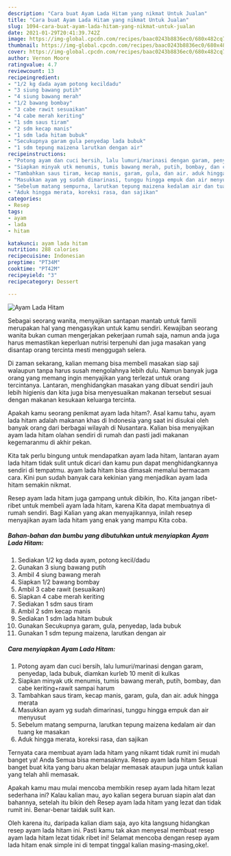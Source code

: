 ```yaml
---
description: "Cara buat Ayam Lada Hitam yang nikmat Untuk Jualan"
title: "Cara buat Ayam Lada Hitam yang nikmat Untuk Jualan"
slug: 1094-cara-buat-ayam-lada-hitam-yang-nikmat-untuk-jualan
date: 2021-01-29T20:41:39.742Z
image: https://img-global.cpcdn.com/recipes/baac0243b8836ec0/680x482cq70/ayam-lada-hitam-foto-resep-utama.jpg
thumbnail: https://img-global.cpcdn.com/recipes/baac0243b8836ec0/680x482cq70/ayam-lada-hitam-foto-resep-utama.jpg
cover: https://img-global.cpcdn.com/recipes/baac0243b8836ec0/680x482cq70/ayam-lada-hitam-foto-resep-utama.jpg
author: Vernon Moore
ratingvalue: 4.7
reviewcount: 13
recipeingredient:
- "1/2 kg dada ayam potong kecildadu"
- "3 siung bawang putih"
- "4 siung bawang merah"
- "1/2 bawang bombay"
- "3 cabe rawit sesuaikan"
- "4 cabe merah keriting"
- "1 sdm saus tiram"
- "2 sdm kecap manis"
- "1 sdm lada hitam bubuk"
- "Secukupnya garam gula penyedap lada bubuk"
- "1 sdm tepung maizena larutkan dengan air"
recipeinstructions:
- "Potong ayam dan cuci bersih, lalu lumuri/marinasi dengan garam, penyedap, lada bubuk, diamkan kurleb 10 menit di kulkas"
- "Siapkan minyak utk menumis, tumis bawang merah, putih, bombay, dan cabe keriting+rawit sampai harum"
- "Tambahkan saus tiram, kecap manis, garam, gula, dan air. aduk hingga merata"
- "Masukkan ayam yg sudah dimarinasi, tunggu hingga empuk dan air menyusut"
- "Sebelum matang sempurna, larutkan tepung maizena kedalam air dan tuang ke masakan"
- "Aduk hingga merata, koreksi rasa, dan sajikan"
categories:
- Resep
tags:
- ayam
- lada
- hitam

katakunci: ayam lada hitam 
nutrition: 288 calories
recipecuisine: Indonesian
preptime: "PT34M"
cooktime: "PT42M"
recipeyield: "3"
recipecategory: Dessert

---
```



![Ayam Lada Hitam](https://img-global.cpcdn.com/recipes/baac0243b8836ec0/680x482cq70/ayam-lada-hitam-foto-resep-utama.jpg)

Sebagai seorang wanita, menyajikan santapan mantab untuk famili merupakan hal yang mengasyikan untuk kamu sendiri. Kewajiban seorang  wanita bukan cuman mengerjakan pekerjaan rumah saja, namun anda juga harus memastikan keperluan nutrisi terpenuhi dan juga masakan yang disantap orang tercinta mesti menggugah selera.

Di zaman  sekarang, kalian memang bisa membeli masakan siap saji walaupun tanpa harus susah mengolahnya lebih dulu. Namun banyak juga orang yang memang ingin menyajikan yang terlezat untuk orang tercintanya. Lantaran, menghidangkan masakan yang dibuat sendiri jauh lebih higienis dan kita juga bisa menyesuaikan makanan tersebut sesuai dengan makanan kesukaan keluarga tercinta. 



Apakah kamu seorang penikmat ayam lada hitam?. Asal kamu tahu, ayam lada hitam adalah makanan khas di Indonesia yang saat ini disukai oleh banyak orang dari berbagai wilayah di Nusantara. Kalian bisa menyajikan ayam lada hitam olahan sendiri di rumah dan pasti jadi makanan kegemaranmu di akhir pekan.

Kita tak perlu bingung untuk mendapatkan ayam lada hitam, lantaran ayam lada hitam tidak sulit untuk dicari dan kamu pun dapat menghidangkannya sendiri di tempatmu. ayam lada hitam bisa dimasak memalui bermacam cara. Kini pun sudah banyak cara kekinian yang menjadikan ayam lada hitam semakin nikmat.

Resep ayam lada hitam juga gampang untuk dibikin, lho. Kita jangan ribet-ribet untuk membeli ayam lada hitam, karena Kita dapat membuatnya di rumah sendiri. Bagi Kalian yang akan menyajikannya, inilah resep menyajikan ayam lada hitam yang enak yang mampu Kita coba.

<!--inarticleads1-->

##### Bahan-bahan dan bumbu yang dibutuhkan untuk menyiapkan Ayam Lada Hitam:

1. Sediakan 1/2 kg dada ayam, potong kecil/dadu
1. Gunakan 3 siung bawang putih
1. Ambil 4 siung bawang merah
1. Siapkan 1/2 bawang bombay
1. Ambil 3 cabe rawit (sesuaikan)
1. Siapkan 4 cabe merah keriting
1. Sediakan 1 sdm saus tiram
1. Ambil 2 sdm kecap manis
1. Sediakan 1 sdm lada hitam bubuk
1. Gunakan Secukupnya garam, gula, penyedap, lada bubuk
1. Gunakan 1 sdm tepung maizena, larutkan dengan air




<!--inarticleads2-->

##### Cara menyiapkan Ayam Lada Hitam:

1. Potong ayam dan cuci bersih, lalu lumuri/marinasi dengan garam, penyedap, lada bubuk, diamkan kurleb 10 menit di kulkas
1. Siapkan minyak utk menumis, tumis bawang merah, putih, bombay, dan cabe keriting+rawit sampai harum
1. Tambahkan saus tiram, kecap manis, garam, gula, dan air. aduk hingga merata
1. Masukkan ayam yg sudah dimarinasi, tunggu hingga empuk dan air menyusut
1. Sebelum matang sempurna, larutkan tepung maizena kedalam air dan tuang ke masakan
1. Aduk hingga merata, koreksi rasa, dan sajikan




Ternyata cara membuat ayam lada hitam yang nikamt tidak rumit ini mudah banget ya! Anda Semua bisa memasaknya. Resep ayam lada hitam Sesuai banget buat kita yang baru akan belajar memasak ataupun juga untuk kalian yang telah ahli memasak.

Apakah kamu mau mulai mencoba membikin resep ayam lada hitam lezat sederhana ini? Kalau kalian mau, ayo kalian segera buruan siapin alat dan bahannya, setelah itu bikin deh Resep ayam lada hitam yang lezat dan tidak rumit ini. Benar-benar taidak sulit kan. 

Oleh karena itu, daripada kalian diam saja, ayo kita langsung hidangkan resep ayam lada hitam ini. Pasti kamu tak akan menyesal membuat resep ayam lada hitam lezat tidak ribet ini! Selamat mencoba dengan resep ayam lada hitam enak simple ini di tempat tinggal kalian masing-masing,oke!.

